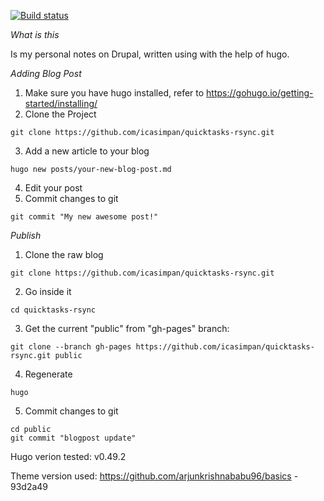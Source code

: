 [![Build status](https://travis-ci.com/icasimpan/quicktasks-rsync.svg)](https://travis-ci.com/icasimpan/quicktasks-rsync)

*What is this*

Is my personal notes on Drupal, written using with the help of hugo.

*Adding Blog Post*
1. Make sure you have hugo installed, refer to https://gohugo.io/getting-started/installing/
2. Clone the Project
```
git clone https://github.com/icasimpan/quicktasks-rsync.git
```
3. Add a new article to your blog
```
hugo new posts/your-new-blog-post.md
```
4. Edit your post
5. Commit changes to git
```
git commit "My new awesome post!"
```


*Publish*

1. Clone the raw blog
```
git clone https://github.com/icasimpan/quicktasks-rsync.git
```
2. Go inside it
```
cd quicktasks-rsync
```
3. Get the current "public" from "gh-pages" branch:
```
git clone --branch gh-pages https://github.com/icasimpan/quicktasks-rsync.git public
```
4. Regenerate
```
hugo
```
5. Commit changes to git
```
cd public
git commit "blogpost update"
```

Hugo verion tested: v0.49.2 

Theme version used: https://github.com/arjunkrishnababu96/basics - 93d2a49
